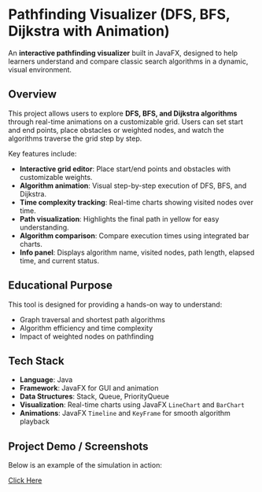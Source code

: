 # Pathfinding Visualizer (DFS, BFS, Dijkstra with Animation)

An **interactive pathfinding visualizer** built in JavaFX, designed to help learners understand and compare classic search algorithms in a dynamic, visual environment.

## Overview

This project allows users to explore **DFS, BFS, and Dijkstra algorithms** through real-time animations on a customizable grid. Users can set start and end points, place obstacles or weighted nodes, and watch the algorithms traverse the grid step by step.

Key features include:

- **Interactive grid editor**: Place start/end points and obstacles with customizable weights.  
- **Algorithm animation**: Visual step-by-step execution of DFS, BFS, and Dijkstra.  
- **Time complexity tracking**: Real-time charts showing visited nodes over time.  
- **Path visualization**: Highlights the final path in yellow for easy understanding.  
- **Algorithm comparison**: Compare execution times using integrated bar charts.  
- **Info panel**: Displays algorithm name, visited nodes, path length, elapsed time, and current status.  

## Educational Purpose

This tool is designed for providing a hands-on way to understand:

- Graph traversal and shortest path algorithms  
- Algorithm efficiency and time complexity  
- Impact of weighted nodes on pathfinding  

## Tech Stack

- **Language**: Java  
- **Framework**: JavaFX for GUI and animation  
- **Data Structures**: Stack, Queue, PriorityQueue  
- **Visualization**: Real-time charts using JavaFX `LineChart` and `BarChart`  
- **Animations**: JavaFX `Timeline` and `KeyFrame` for smooth algorithm playback  

## Project Demo / Screenshots
Below is an example of the simulation in action:
 
[Click Here](Algorithm-Pathfinder.png)
